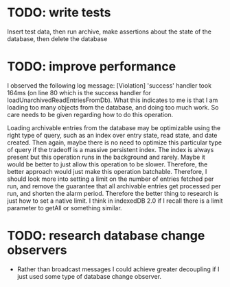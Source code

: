 
# TODO: write tests

Insert test data, then run archive, make assertions about the
state of the database, then delete the database

# TODO: improve performance

I observed the following log message:
[Violation] 'success' handler took 164ms (on line 80 which is the success
handler for loadUnarchivedReadEntriesFromDb). What this indicates to me is that
I am loading too many objects from the database, and doing too much work. So
care needs to be given regarding how to do this operation.

Loading archivable entries from the database may be optimizable using the
right type of query, such as an index over entry state, read state, and date
created. Then again, maybe there is no need to optimize this particular type
of query if the tradeoff is a massive persistent index. The index is always
present but this operation runs in the background and rarely. Maybe it would
be better to just allow this operation to be slower. Therefore, the better
approach would just make this operation batchable. Therefore, I should look
more into setting a limit on the number of entries fetched per run, and remove
the guarantee that all archivable entries get processed per run, and shorten
the alarm period. Therefore the better thing to research is just how to set
a native limit. I think in indexedDB 2.0 if I recall there is a limit parameter
to getAll or something similar.

# TODO: research database change observers

* Rather than broadcast messages I could achieve greater decoupling if I just
used some type of database change observer.
